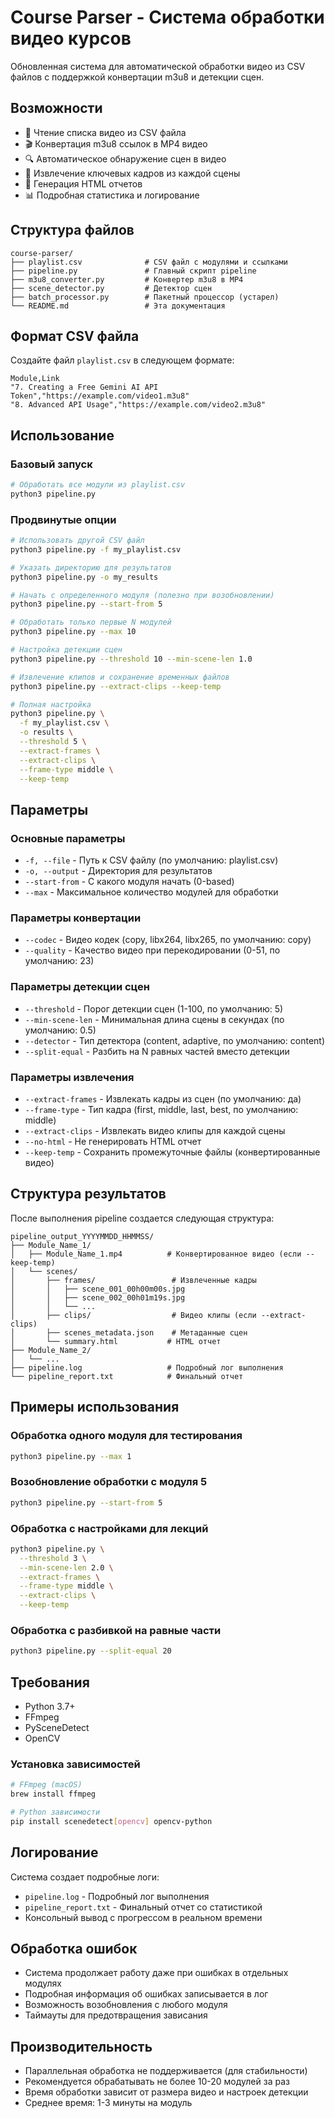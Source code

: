 # Course Parser - Система обработки видео курсов

Обновленная система для автоматической обработки видео из CSV файлов с поддержкой конвертации m3u8 и детекции сцен.

## Возможности

- 📁 Чтение списка видео из CSV файла
- 🎬 Конвертация m3u8 ссылок в MP4 видео
- 🔍 Автоматическое обнаружение сцен в видео
- 📸 Извлечение ключевых кадров из каждой сцены
- 📄 Генерация HTML отчетов
- 📊 Подробная статистика и логирование

## Структура файлов

```
course-parser/
├── playlist.csv              # CSV файл с модулями и ссылками
├── pipeline.py               # Главный скрипт pipeline
├── m3u8_converter.py         # Конвертер m3u8 в MP4
├── scene_detector.py         # Детектор сцен
├── batch_processor.py        # Пакетный процессор (устарел)
└── README.md                 # Эта документация
```

## Формат CSV файла

Создайте файл `playlist.csv` в следующем формате:

```csv
Module,Link
"7. Creating a Free Gemini AI API Token","https://example.com/video1.m3u8"
"8. Advanced API Usage","https://example.com/video2.m3u8"
```

## Использование

### Базовый запуск

```bash
# Обработать все модули из playlist.csv
python3 pipeline.py
```

### Продвинутые опции

```bash
# Использовать другой CSV файл
python3 pipeline.py -f my_playlist.csv

# Указать директорию для результатов
python3 pipeline.py -o my_results

# Начать с определенного модуля (полезно при возобновлении)
python3 pipeline.py --start-from 5

# Обработать только первые N модулей
python3 pipeline.py --max 10

# Настройка детекции сцен
python3 pipeline.py --threshold 10 --min-scene-len 1.0

# Извлечение клипов и сохранение временных файлов
python3 pipeline.py --extract-clips --keep-temp

# Полная настройка
python3 pipeline.py \
  -f my_playlist.csv \
  -o results \
  --threshold 5 \
  --extract-frames \
  --extract-clips \
  --frame-type middle \
  --keep-temp
```

## Параметры

### Основные параметры

- `-f, --file` - Путь к CSV файлу (по умолчанию: playlist.csv)
- `-o, --output` - Директория для результатов
- `--start-from` - С какого модуля начать (0-based)
- `--max` - Максимальное количество модулей для обработки

### Параметры конвертации

- `--codec` - Видео кодек (copy, libx264, libx265, по умолчанию: copy)
- `--quality` - Качество видео при перекодировании (0-51, по умолчанию: 23)

### Параметры детекции сцен

- `--threshold` - Порог детекции сцен (1-100, по умолчанию: 5)
- `--min-scene-len` - Минимальная длина сцены в секундах (по умолчанию: 0.5)
- `--detector` - Тип детектора (content, adaptive, по умолчанию: content)
- `--split-equal` - Разбить на N равных частей вместо детекции

### Параметры извлечения

- `--extract-frames` - Извлекать кадры из сцен (по умолчанию: да)
- `--frame-type` - Тип кадра (first, middle, last, best, по умолчанию: middle)
- `--extract-clips` - Извлекать видео клипы для каждой сцены
- `--no-html` - Не генерировать HTML отчет
- `--keep-temp` - Сохранить промежуточные файлы (конвертированные видео)

## Структура результатов

После выполнения pipeline создается следующая структура:

```
pipeline_output_YYYYMMDD_HHMMSS/
├── Module_Name_1/
│   ├── Module_Name_1.mp4          # Конвертированное видео (если --keep-temp)
│   └── scenes/
│       ├── frames/                 # Извлеченные кадры
│       │   ├── scene_001_00h00m00s.jpg
│       │   ├── scene_002_00h01m19s.jpg
│       │   └── ...
│       ├── clips/                  # Видео клипы (если --extract-clips)
│       ├── scenes_metadata.json    # Метаданные сцен
│       └── summary.html           # HTML отчет
├── Module_Name_2/
│   └── ...
├── pipeline.log                   # Подробный лог выполнения
└── pipeline_report.txt            # Финальный отчет
```

## Примеры использования

### Обработка одного модуля для тестирования

```bash
python3 pipeline.py --max 1
```

### Возобновление обработки с модуля 5

```bash
python3 pipeline.py --start-from 5
```

### Обработка с настройками для лекций

```bash
python3 pipeline.py \
  --threshold 3 \
  --min-scene-len 2.0 \
  --extract-frames \
  --frame-type middle \
  --extract-clips \
  --keep-temp
```

### Обработка с разбивкой на равные части

```bash
python3 pipeline.py --split-equal 20
```

## Требования

- Python 3.7+
- FFmpeg
- PySceneDetect
- OpenCV

### Установка зависимостей

```bash
# FFmpeg (macOS)
brew install ffmpeg

# Python зависимости
pip install scenedetect[opencv] opencv-python
```

## Логирование

Система создает подробные логи:

- `pipeline.log` - Подробный лог выполнения
- `pipeline_report.txt` - Финальный отчет со статистикой
- Консольный вывод с прогрессом в реальном времени

## Обработка ошибок

- Система продолжает работу даже при ошибках в отдельных модулях
- Подробная информация об ошибках записывается в лог
- Возможность возобновления с любого модуля
- Таймауты для предотвращения зависания

## Производительность

- Параллельная обработка не поддерживается (для стабильности)
- Рекомендуется обрабатывать не более 10-20 модулей за раз
- Время обработки зависит от размера видео и настроек детекции
- Среднее время: 1-3 минуты на модуль
